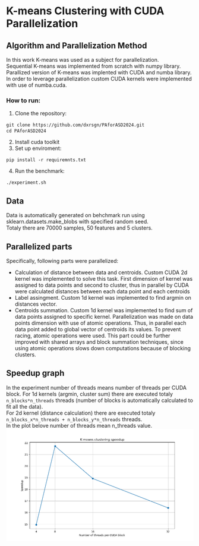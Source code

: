 # K-means Clustering with CUDA Parallelization


## Algorithm and Parallelization Method

In this work K-means was used as a subject for parallelization.  
Sequential K-means was implemented from scratch with numpy library.  
Parallized version of K-means was implented with CUDA and numba library. In order to leverage parallelization custom CUDA kernels were implemented with use of numba.cuda.  

### How to run:
1. Clone the repository:
```
git clone https://github.com/dxrsgn/PAforASD2024.git
cd PAforASD2024
```
2. Install cuda toolkit  
3. Set up enviroment:  
```
pip install -r requiremnts.txt
```
4. Run the benchmark: 
```
./experiment.sh
```

## Data
Data is automatically generated on behchmark run using sklearn.datasets.make_blobs with specified random seed.  
Totaly there are 70000 samples, 50 features and 5 clusters.

## Parallelized parts
Specifically, following parts were parallelized:  
- Calculation of distance between data and centroids. Custom CUDA 2d kernel was implemented to solve this task. First dimension of kernel was assigned to data points and second to cluster, thus in parallel by CUDA were calculated distances between each data point and each centroids  
- Label assingment. Custom 1d kernel was implemented to find argmin on distances vector.  
- Centroids summation. Custom 1d kernel was implemented to find sum of data points assigned to specific kernel. Parallelization was made on data points dimension with use of atomic operations. Thus, in parallel each data point added to global vector of centroids its values. To prevent racing, atomic operations were used. This part could be further improved with shared arrays and block summation techniques, since using atomic operations slows down computations because of blocking clusters.   
## Speedup graph

In the experiment number of threads means number of threads per CUDA block.  For 1d kernels (argmin, cluster sum) there are executed totaly ```n_blocks*n_threads``` threads (number of blocks is automatically calculated to fit all the data).  
For 2d kernel (distance calculation) there are executed totaly ```n_blocks_x*n_threads + n_blocks_y*n_threads``` threads.  
In the plot belove number of threads mean n_threads value.  
![Alt text](./speedup.png)




